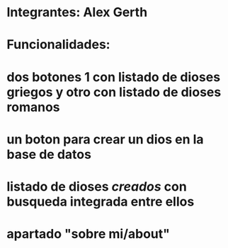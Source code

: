 # Integrantes: Alex Gerth
# Funcionalidades: 
# dos botones 1 con listado de dioses griegos y otro con listado de dioses romanos
# un boton para crear un dios en la base de datos
# listado de dioses *creados* con busqueda integrada entre ellos
# apartado "sobre mi/about"